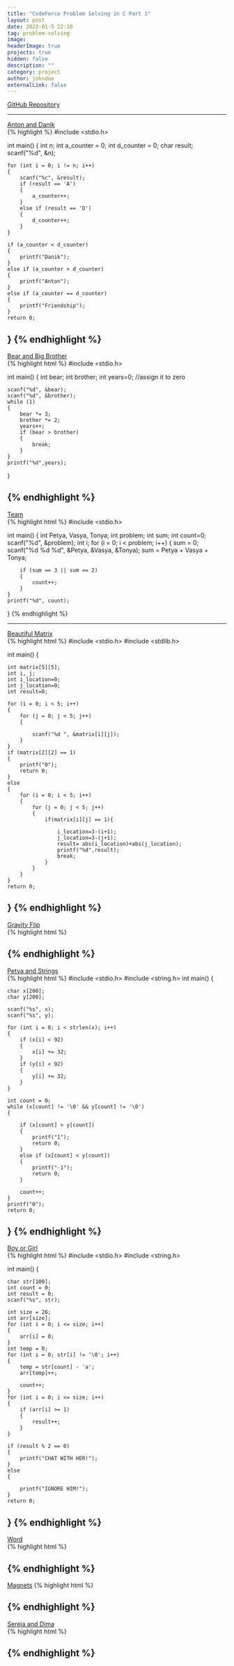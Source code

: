 ```yaml
---
title: "CodeForce Problem Solving in C Part 1"
layout: post
date: 2022-01-5 22:10
tag: problem-solving
image: 
headerImage: true
projects: true
hidden: false 
description: ""
category: project
author: johndoe
externalLink: false
---
```


[GitHub Repository](https://github.com/tarekfouad97/CodeForce-Problem-Solving)

---

[Anton and Danik](https://codeforces.com/contest/734/problem/A)   
{% highlight %}
#include <stdio.h>

int main()
{
    int n;
    int a_counter = 0;
    int d_counter = 0;
    char result;
    scanf("%d", &n);

    for (int i = 0; i != n; i++)
    {
        scanf("%c", &result);
        if (result == 'A')
        {
            a_counter++;
        }
        else if (result == 'D')
        {
            d_counter++;
        }
    }

    if (a_counter < d_counter)
    {
        printf("Danik");
    }
    else if (a_counter > d_counter)
    {
        printf("Anton");
    }
    else if (a_counter == d_counter)
    {
        printf("Friendship");
    }
    return 0;
    
}
{% endhighlight %}
---
[Bear and Big Brother](codeforces.com\contest\791\problem\A)    
{% highlight html %}
#include <stdio.h>

int main()
{
    int bear;
    int brother;
    int years=0; //assign it to zero

    scanf("%d", &bear);
    scanf("%d", &brother);
    while (1)
    {
        bear *= 3;
        brother *= 2;
        years++;
        if (bear > brother)
        {
            break;
        }
    }
    printf("%d",years);
}

{% endhighlight %}
---
[Team](https://codeforces.com/contest/231/problem/A)      
{% highlight html %}
#include <stdio.h>

int main()
{
    int Petya, Vasya, Tonya;
    int problem;
    int sum;
    int count=0;
    scanf("%d", &problem);
    int i;
    for (i = 0; i < problem; i++)
    {
        sum = 0;
        scanf("%d %d %d", &Petya, &Vasya, &Tonya);
        sum = Petya + Vasya + Tonya;

        if (sum == 3 || sum == 2)
        {
            count++;
        }
    }
    printf("%d", count);
}
{% endhighlight %}

---
[Beautiful Matrix](https://codeforces.com/contest/263/problem/A)  
{% highlight html %}
#include <stdio.h>
#include <stdlib.h>

int main()
{

    int matrix[5][5];
    int i, j;
    int i_location=0;
    int j_location=0;
    int result=0;

    for (i = 0; i < 5; i++)
    {
        for (j = 0; j < 5; j++)
        {

            scanf("%d ", &matrix[i][j]);
        }
    }
    if (matrix[2][2] == 1)
    {
        printf("0");
        return 0;
    }
    else
    {
        for (i = 0; i < 5; i++)
        {
            for (j = 0; j < 5; j++)
            {
                if(matrix[i][j] == 1){
                    
                    i_location=3-(i+1);
                    j_location=3-(j+1);
                    result= abs(i_location)+abs(j_location);
                    printf("%d",result);
                    break;
                }
            }
        }
    }
    return 0;
}
{% endhighlight %}
---
[Gravity Flip](https://codeforces.com/contest/405/problem/A)     
{% highlight html %}

{% endhighlight %}
---
[Petya and Strings](https://codeforces.com/contest/112/problem/A)  
{% highlight html %}
#include <stdio.h>
#include <string.h>
int main()
{

    char x[200];
    char y[200];

    scanf("%s", x);
    scanf("%s", y);

    for (int i = 0; i < strlen(x); i++)
    {
        if (x[i] < 92)
        {
            x[i] += 32;
        }
        if (y[i] < 92)
        {
            y[i] += 32;
        }
    }

    int count = 0;
    while (x[count] != '\0' && y[count] != '\0')
    {

        if (x[count] > y[count])
        {
            printf("1");
            return 0;
        }
        else if (x[count] < y[count])
        {
            printf("-1");
            return 0;
        }
    
        count++;
    }
    printf("0");
    return 0;
}
{% endhighlight %}
---
[Boy or Girl](https://codeforces.com/contest/236/problem/A)  
{% highlight html %}
#include <stdio.h>
#include <string.h>

int main()
{

    char str[100];
    int count = 0;
    int result = 0;
    scanf("%s", str);

    int size = 26;
    int arr[size];
    for (int i = 0; i <= size; i++)
    {
        arr[i] = 0;
    }
    int temp = 0;
    for (int i = 0; str[i] != '\0'; i++)
    {
        temp = str[count] - 'a';
        arr[temp]++;

        count++;
    }
    for (int i = 0; i <= size; i++)
    {
        if (arr[i] >= 1)
        {
            result++;
        }
    }
    
    if (result % 2 == 0)
    {
        printf("CHAT WITH HER!");
    }
    else
    {

        printf("IGNORE HIM!");
    }
    return 0;
}
{% endhighlight %}
---
[Word]()    
{% highlight html %}

{% endhighlight %}
---
[Magnets]() 
{% highlight html %}

{% endhighlight %}
---
[Sereja and Dima]()    
{% highlight html %}

{% endhighlight %}
---
